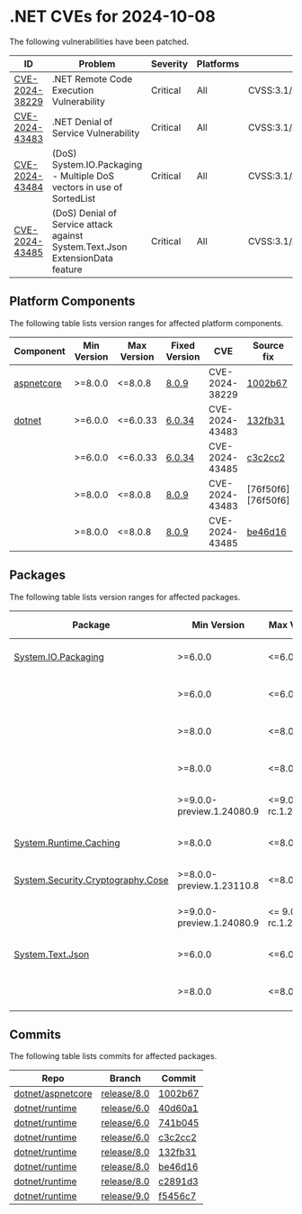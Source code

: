 # .NET CVEs for 2024-10-08

The following vulnerabilities have been patched.

| ID                               | Problem                                  | Severity | Platforms | CVSS                                                       |
| -------------------------------- | ---------------------------------------- | -------- | --------- | ---------------------------------------------------------- |
| [CVE-2024-38229][CVE-2024-38229] | .NET Remote Code Execution Vulnerability | Critical | All       | CVSS:3.1/AV:N/AC:H/PR:N/UI:N/S:U/C:H/I:H/A:H/E:U/RL:O/RC:C |
| [CVE-2024-43483][CVE-2024-43483] | .NET Denial of Service Vulnerability     | Critical | All       | CVSS:3.1/AV:N/AC:L/PR:N/UI:N/S:U/C:N/I:N/A:H/E:U/RL:O/RC:C |
| [CVE-2024-43484][CVE-2024-43484] | (DoS) System.IO.Packaging - Multiple DoS vectors in use of SortedList | Critical | All | CVSS:3.1/AV:N/AC:L/PR:N/UI:N/S:U/C:N/I:N/A:H/E:U/RL:O/RC:C |
| [CVE-2024-43485][CVE-2024-43485] | (DoS) Denial of Service attack against System.Text.Json ExtensionData feature | Critical | All | CVSS:3.1/AV:N/AC:L/PR:N/UI:N/S:U/C:N/I:N/A:H/E:U/RL:O/RC:C |


## Platform Components

The following table lists version ranges for affected platform components.

| Component | Min Version | Max Version | Fixed Version                                            | CVE            | Source fix          |
| --------- | ----------- | ----------- | -------------------------------------------------------- | -------------- | ------------------- |
| [aspnetcore][aspnetcore] | >=8.0.0 | <=8.0.8 | [8.0.9](https://www.nuget.org/packages/aspnetcore/8.0.9) | CVE-2024-38229 | [1002b67][1002b67]  |
| [dotnet][dotnet] | >=6.0.0 | <=6.0.33 | [6.0.34](https://www.nuget.org/packages/dotnet/6.0.34)   | CVE-2024-43483 | [132fb31][132fb31]  |
|           | >=6.0.0     | <=6.0.33    | [6.0.34](https://www.nuget.org/packages/dotnet/6.0.34)   | CVE-2024-43485 | [c3c2cc2][c3c2cc2]  |
|           | >=8.0.0     | <=8.0.8     | [8.0.9](https://www.nuget.org/packages/dotnet/8.0.9)     | CVE-2024-43483 | [76f50f6][76f50f6]  |
|           | >=8.0.0     | <=8.0.8     | [8.0.9](https://www.nuget.org/packages/dotnet/8.0.9)     | CVE-2024-43485 | [be46d16][be46d16]  |


## Packages

The following table lists version ranges for affected packages.

| Package | Min Version | Max Version | Fixed Version                                                        | CVE            | Source fix          |
| ------- | ----------- | ----------- | -------------------------------------------------------------------- | -------------- | ------------------- |
| [System.IO.Packaging][System.IO.Packaging] | >=6.0.0 | <=6.0.0 | [6.0.1](https://www.nuget.org/packages/System.IO.Packaging/6.0.1) | CVE-2024-43483 | [741b045][741b045]  |
|         | >=6.0.0     | <=6.0.0     | [6.0.1](https://www.nuget.org/packages/System.IO.Packaging/6.0.1)    | CVE-2024-43484 | [40d60a1][40d60a1] [741b045][741b045]  |
|         | >=8.0.0     | <=8.0.0     | [8.0.1](https://www.nuget.org/packages/System.IO.Packaging/8.0.1)    | CVE-2024-43483 | [132fb31][132fb31]  |
|         | >=8.0.0     | <=8.0.0     | [8.0.1](https://www.nuget.org/packages/System.IO.Packaging/8.0.1)    | CVE-2024-43484 | [c2891d3][c2891d3] [132fb31][132fb31]  |
|         | >=9.0.0-preview.1.24080.9 | <=9.0.0-rc.1.24431.7 | [9.0.0-rc.2.24473.5](https://www.nuget.org/packages/System.IO.Packaging/9.0.0-rc.2.24473.5) | CVE-2024-43483 | [f5456c7][f5456c7]  |
| [System.Runtime.Caching][System.Runtime.Caching] | >=8.0.0 | <=8.0.0 | [8.0.1](https://www.nuget.org/packages/System.Runtime.Caching/8.0.1) | CVE-2024-43483 | [132fb31][132fb31]  |
| [System.Security.Cryptography.Cose][System.Security.Cryptography.Cose] | >=8.0.0-preview.1.23110.8 | <=8.0.0 | [8.0.1](https://www.nuget.org/packages/System.Security.Cryptography.Cose/8.0.1) | CVE-2024-43483 |  |
|         | >=9.0.0-preview.1.24080.9 | <= 9.0.0-rc.1.24431.7 | [9.0.0-rc.2.24473.5](https://www.nuget.org/packages/System.Security.Cryptography.Cose/9.0.0-rc.2.24473.5) | CVE-2024-43483 |  |
| [System.Text.Json][System.Text.Json] | >=6.0.0 | <=6.0.9 | [6.0.10](https://www.nuget.org/packages/System.Text.Json/6.0.10) | CVE-2024-43485 | [c3c2cc2][c3c2cc2]  |
|         | >=8.0.0     | <=8.0.4     | [8.0.5](https://www.nuget.org/packages/System.Text.Json/8.0.5)       | CVE-2024-43485 | [be46d16][be46d16]  |



## Commits

The following table lists commits for affected packages.

| Repo                                   | Branch                     | Commit             |
| -------------------------------------- | -------------------------- | ------------------ |
| [dotnet/aspnetcore][dotnet/aspnetcore] | [release/8.0][release/8.0] | [1002b67][1002b67] |
| [dotnet/runtime][dotnet/runtime]       | [release/6.0][release/6.0] | [40d60a1][40d60a1] |
| [dotnet/runtime][dotnet/runtime]       | [release/6.0][release/6.0] | [741b045][741b045] |
| [dotnet/runtime][dotnet/runtime]       | [release/6.0][release/6.0] | [c3c2cc2][c3c2cc2] |
| [dotnet/runtime][dotnet/runtime]       | [release/8.0][release/8.0] | [132fb31][132fb31] |
| [dotnet/runtime][dotnet/runtime]       | [release/8.0][release/8.0] | [be46d16][be46d16] |
| [dotnet/runtime][dotnet/runtime]       | [release/8.0][release/8.0] | [c2891d3][c2891d3] |
| [dotnet/runtime][dotnet/runtime]       | [release/9.0][release/9.0] | [f5456c7][f5456c7] |



[CVE-2024-38229]: https://github.com/dotnet/announcements/issues/326
[CVE-2024-43483]: https://github.com/dotnet/announcements/issues/327
[CVE-2024-43484]: https://github.com/dotnet/announcements/issues/328
[CVE-2024-43485]: https://github.com/dotnet/announcements/issues/329
[aspnetcore]: https://www.nuget.org/packages/aspnetcore
[dotnet]: https://www.nuget.org/packages/dotnet
[System.IO.Packaging]: https://www.nuget.org/packages/System.IO.Packaging
[System.Runtime.Caching]: https://www.nuget.org/packages/System.Runtime.Caching
[System.Security.Cryptography.Cose]: https://www.nuget.org/packages/System.Security.Cryptography.Cose
[System.Text.Json]: https://www.nuget.org/packages/System.Text.Json
[dotnet/aspnetcore]: https://github.com/dotnet/aspnetcore
[release/8.0]: https://github.com/dotnet/aspnetcore/tree/release/8.0
[1002b67]: https://github.com/dotnet/aspnetcore/commit/1002b673be5803ba63173ef8a2fdebe3e388a34a
[dotnet/runtime]: https://github.com/dotnet/runtime
[release/6.0]: https://github.com/dotnet/runtime/tree/release/6.0
[40d60a1]: https://github.com/dotnet/runtime/commit/40d60a122dfd637e1b8a7cccbbbc363d508fb0d7
[741b045]: https://github.com/dotnet/runtime/commit/741b04589cdd3514d032cbfd041fb7178bbd15c9
[c3c2cc2]: https://github.com/dotnet/runtime/commit/c3c2cc2e61411fc1c56ca962684348ccf5563ce4
[132fb31]: https://github.com/dotnet/runtime/commit/132fb31922b8c4d5fb11ac6294042d7bb1a4b1d8
[be46d16]: https://github.com/dotnet/runtime/commit/be46d16f6ff2daa6632136f7f100c5de89de6809
[c2891d3]: https://github.com/dotnet/runtime/commit/c2891d32a0408ce62771120dd7c03bc3dde1fca7
[release/9.0]: https://github.com/dotnet/runtime/tree/release/9.0
[f5456c7]: https://github.com/dotnet/runtime/commit/f5456c7804dfd2153cd5cda4054bcde50b153a66

